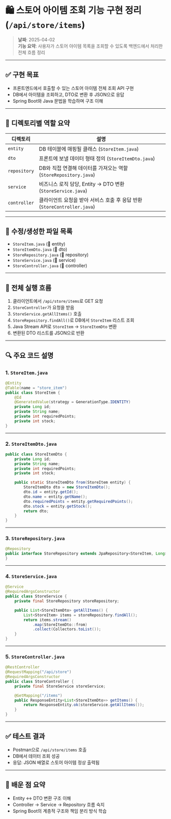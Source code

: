 
# 🛍️ 스토어 아이템 조회 기능 구현 정리 (`/api/store/items`)

> **날짜**: 2025-04-02  
> **기능 요약**: 사용자가 스토어 아이템 목록을 조회할 수 있도록 백엔드에서 처리한 전체 흐름 정리

---

## ✅ 구현 목표

- 프론트엔드에서 호출할 수 있는 스토어 아이템 전체 조회 API 구현
- DB에서 아이템을 조회하고, DTO로 변환 후 JSON으로 응답
- Spring Boot와 Java 문법을 학습하며 구조 이해

---

## 🧱 디렉토리별 역할 요약

| 디렉토리 | 설명 |
|----------|------|
| `entity` | DB 테이블에 매핑될 클래스 (`StoreItem.java`) |
| `dto` | 프론트에 보낼 데이터 형태 정의 (`StoreItemDto.java`) |
| `repository` | DB와 직접 연결해 데이터를 가져오는 역할 (`StoreRepository.java`) |
| `service` | 비즈니스 로직 담당, Entity → DTO 변환 (`StoreService.java`) |
| `controller` | 클라이언트 요청을 받아 서비스 호출 후 응답 반환 (`StoreController.java`) |

---

## 📄 수정/생성한 파일 목록

- `StoreItem.java` (📂 entity)
- `StoreItemDto.java` (📂 dto)
- `StoreRepository.java` (📂 repository)
- `StoreService.java` (📂 service)
- `StoreController.java` (📂 controller)

---

## 🔁 전체 실행 흐름

1. 클라이언트에서 `/api/store/items`로 GET 요청
2. `StoreController`가 요청을 받음
3. `StoreService.getAllItems()` 호출
4. `StoreRepository.findAll()`로 DB에서 `StoreItem` 리스트 조회
5. Java Stream API로 `StoreItem` → `StoreItemDto` 변환
6. 변환된 DTO 리스트를 JSON으로 반환

---

## 🔍 주요 코드 설명

### 1. `StoreItem.java`

```java
@Entity
@Table(name = "store_item")
public class StoreItem {
    @Id
    @GeneratedValue(strategy = GenerationType.IDENTITY)
    private Long id;
    private String name;
    private int requiredPoints;
    private int stock;
}
```

---

### 2. `StoreItemDto.java`

```java
public class StoreItemDto {
    private Long id;
    private String name;
    private int requiredPoints;
    private int stock;

    public static StoreItemDto from(StoreItem entity) {
        StoreItemDto dto = new StoreItemDto();
        dto.id = entity.getId();
        dto.name = entity.getName();
        dto.requiredPoints = entity.getRequiredPoints();
        dto.stock = entity.getStock();
        return dto;
    }
}
```

---

### 3. `StoreRepository.java`

```java
@Repository
public interface StoreRepository extends JpaRepository<StoreItem, Long> {
}
```

---

### 4. `StoreService.java`

```java
@Service
@RequiredArgsConstructor
public class StoreService {
    private final StoreRepository storeRepository;

    public List<StoreItemDto> getAllItems() {
        List<StoreItem> items = storeRepository.findAll();
        return items.stream()
            .map(StoreItemDto::from)
            .collect(Collectors.toList());
    }
}
```

---

### 5. `StoreController.java`

```java
@RestController
@RequestMapping("/api/store")
@RequiredArgsConstructor
public class StoreController {
    private final StoreService storeService;

    @GetMapping("/items")
    public ResponseEntity<List<StoreItemDto>> getItems() {
        return ResponseEntity.ok(storeService.getAllItems());
    }
}
```

---

## ✅ 테스트 결과

- Postman으로 `/api/store/items` 호출
- DB에서 데이터 조회 성공
- 응답: JSON 배열로 스토어 아이템 정상 출력됨

---

## 🧠 배운 점 요약

- Entity ↔ DTO 변환 구조 이해
- Controller → Service → Repository 흐름 숙지
- Spring Boot의 계층적 구조와 책임 분리 방식 학습
